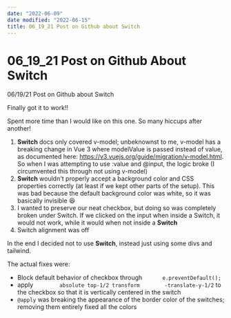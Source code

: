```yaml
---
date: "2022-06-09"
date modified: "2022-06-15"
title: 06_19_21 Post on Github about Switch
---
```


# 06_19_21 Post on Github About Switch
06/19/21 Post on Github about Switch

Finally got it to work!!

Spent more time than I would like on this one. So many hiccups after another!
1. **Switch** docs only covered v-model; unbeknownst to me, v-model has a breaking change in Vue 3 where modelValue is passed instead of value, as documented here:  https://v3.vuejs.org/guide/migration/v-model.html. So when I was attempting to use :value and @input, the logic broke (I circumvented this through not using v-model)
2. **Switch** wouldn't properly accept a background color and CSS properties correctly (at least if we kept other parts of the setup). This was bad because the default background color was white, so it was basically invisible 😆
3. I wanted to preserve our neat checkbox, but doing so was completely broken under Switch. If we clicked on the input when inside a Switch, it would not work, while it would when not inside a **Switch**
4. Switch alignment was off

In the end I decided not to use **Switch**, instead just using some divs and tailwind.

The actual fixes were:
- Block default behavior of checkbox through `      e.preventDefault();`
- apply `        absolute top-1/2 transform        -translate-y-1/2` to the checkbox so that it is vertically centered in the switch
- `@apply` was breaking the appearance of the border color of the switches; removing them entirely fixed all the colors
